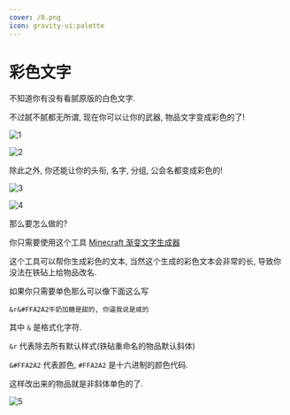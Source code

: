 ```yaml
---
cover: /0.png
icon: gravity-ui:palette
---
```


# 彩色文字

不知道你有没有看腻原版的白色文字.

不过腻不腻都无所谓, 现在你可以让你的武器, 物品文字变成彩色的了!

![1](/colortext/1.webp)

![2](/colortext/2.webp)

除此之外, 你还能让你的头衔, 名字, 分组, 公会名都变成彩色的!

![3](/colortext/3.webp)

![4](/colortext/4.webp)

那么要怎么做的?

你只需要使用这个工具 [Minecraft 渐变文字生成器](https://mcg.tuanzi.ink/)

这个工具可以帮你生成彩色的文本, 当然这个生成的彩色文本会非常的长, 导致你没法在铁砧上给物品改名.

如果你只需要单色那么可以像下面这么写

```
&r&#FFA2A2牛奶加糖是甜的, 你逼我说是咸的
```

其中 `&` 是格式化字符.

`&r` 代表除去所有默认样式(铁砧重命名的物品默认斜体)

`&#FFA2A2` 代表颜色, `#FFA2A2` 是十六进制的颜色代码.

这样改出来的物品就是非斜体单色的了.

![5](/colortext/5.webp)
